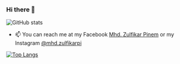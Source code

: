 ### Hi there 👋

![GitHub stats](https://github-readme-stats.vercel.app/api?username=ijuldev&show_icons=true)

- 📫 You can reach me at my Facebook [Mhd. Zulfikar Pinem](https://web.facebook.com/mhd.zulfikarrr/) or my Instagram [@mhd.zulfikarpi](https://www.instagram.com/mhd.zulfikarpi/) 

[![Top Langs](https://github-readme-stats.vercel.app/api/top-langs/?username=ijuldev)](https://github.com/anuraghazra/github-readme-stats)

  


